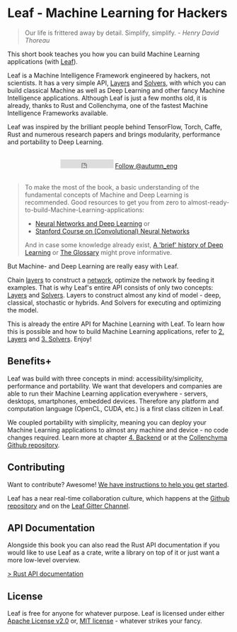 # Leaf - Machine Learning for Hackers

> Our life is frittered away by detail. Simplify, simplify. -
> _Henry David Thoreau_

This short book teaches you how you can build Machine Learning applications (with
[Leaf][leaf]).

Leaf is a Machine Intelligence Framework engineered by hackers, not scientists.
It has a very simple API, [Layers][layers] and [Solvers][solvers], with which
you can build classical Machine as well as Deep Learning and other fancy Machine
Intelligence applications. Although Leaf is just a few months old, it is
already, thanks to Rust and Collenchyma, one of the fastest Machine Intelligence
Frameworks available.

Leaf was inspired by the brilliant people behind TensorFlow, Torch, Caffe,
Rust and numerous research papers and brings modularity, performance and
portability to Deep Learning.

<br/>

<div align="center">
  <iframe src="https://ghbtns.com/github-btn.html?user=autumnai&repo=leaf&type=star&count=true" frameborder="0" scrolling="0" width="120px" height="20px"></iframe>
  <a href="https://twitter.com/autumn_eng" class="twitter-follow-button" data-show-count="false">Follow @autumn_eng</a>
  <script>!function(d,s,id){var js,fjs=d.getElementsByTagName(s)[0],p=/^http:/.test(d.location)?'http':'https';if(!d.getElementById(id)){js=d.createElement(s);js.id=id;js.src=p+'://platform.twitter.com/widgets.js';fjs.parentNode.insertBefore(js,fjs);}}(document, 'script', 'twitter-wjs');</script>
</div>

<br/>

> To make the most of the book, a basic understanding of the fundamental concepts
> of Machine and Deep Learning is recommended. Good resources to get you from
> zero to almost-ready-to-build-Machine-Learning-applications:
>
> * [Neural Networks and Deep Learning](http://neuralnetworksanddeeplearning.com/) or
> * [Stanford Course on (Convolutional) Neural Networks](http://cs231n.github.io/)
>
> And in case some knowledge already exist, [A 'brief' history of Deep Learning](http://www.andreykurenkov.com/writing/a-brief-history-of-neural-nets-and-deep-learning/) or [The Glossary](./deep-learning-glossary.html)
> might prove informative.

But Machine- and Deep Learning are really easy with Leaf.

Chain [layers](./deep-learning-glossary.html#Layer) to construct a
[network](./deep-learning-glossary.html#Network), optimize the network by
feeding it examples.
That is why Leaf's entire API consists of only two concepts: [Layers][layers]
and [Solvers][solvers]. Layers to construct almost any kind of model - deep,
classical, stochastic or hybrids. And Solvers for executing and optimizing the
model.

This is already the entire API for Machine Learning with Leaf. To learn how
this is possible and how to build Machine Learning applications, refer to 
[2. Layers](./layers.html) and [3. Solvers](./solvers.html). Enjoy!

[leaf]: https://github.com/autumnai/leaf
[layers]: ./layers.html
[solvers]: ./solvers.html

## Benefits+

Leaf was build with three concepts in mind: accessibility/simplicity,
performance and portability. We want that developers and companies are able to
run their Machine Learning application everywhere - servers, desktops,
smartphones, embedded devices. Therefore any platform and
computation language (OpenCL, CUDA, etc.) is a first class citizen in Leaf.

We coupled portability with simplicity, meaning you can deploy your Machine
Learning applications to almost any machine and device - no code changes
required. Learn more at chapter [4. Backend](./backend.html) or at the
[Collenchyma Github repository](https://github.com/autumnai/collenchyma).

## Contributing

Want to contribute? Awesome!
[We have instructions to help you get started](https://github.com/autumnai/leaf/blob/master/CONTRIBUTING.md).

Leaf has a near real-time collaboration culture, which happens at the [Github
repository](https://github.com/autumnai/leaf) and on the
[Leaf Gitter Channel](https://gitter.im/autumnai/leaf).

## API Documentation

Alongside this book you can also read the Rust API documentation if
you would like to use Leaf as a crate, write a library on top of it or
just want a more low-level overview.

[> Rust API documentation][api-docs]

[api-docs]: http://autumnai.github.io/leaf/

## License

Leaf is free for anyone for whatever purpose.
Leaf is licensed under either
[Apache License v2.0](https://github.com/autumnai/leaf/blob/master/LICENSE-APACHE) or,
[MIT license](https://github.com/autumnai/leaf/blob/master/LICENSE-MIT) -
whatever strikes your fancy.
